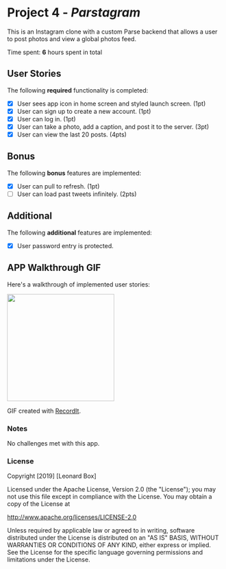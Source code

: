 # Project 4 - *Parstagram*

This is an Instagram clone with a custom Parse backend that allows a user to post photos and view a global photos feed.

Time spent: **6** hours spent in total

## User Stories

The following **required** functionality is completed:

- [x] User sees app icon in home screen and styled launch screen. (1pt)
- [x] User can sign up to create a new account. (1pt)
- [x] User can log in. (1pt)
- [x] User can take a photo, add a caption, and post it to the server. (3pt)
- [x] User can view the last 20 posts. (4pts)

## Bonus

The following **bonus** features are implemented:

- [x] User can pull to refresh. (1pt)
- [ ] User can load past tweets infinitely. (2pts)

## Additional

The following **additional** features are implemented:
- [x] User password entry is protected.

## APP Walkthrough GIF

Here's a walkthrough of implemented user stories:

<img src='https://recordit.co/8TTBRFCceQ.gif' width=250>

GIF created with [RecordIt](https://recordit.co/8TTBRFCceQ.gif).

### Notes
No challenges met with this app.

### License

Copyright [2019] [Leonard Box]

Licensed under the Apache License, Version 2.0 (the "License");
you may not use this file except in compliance with the License.
You may obtain a copy of the License at

http://www.apache.org/licenses/LICENSE-2.0

Unless required by applicable law or agreed to in writing, software
distributed under the License is distributed on an "AS IS" BASIS,
WITHOUT WARRANTIES OR CONDITIONS OF ANY KIND, either express or implied.
See the License for the specific language governing permissions and
limitations under the License.
